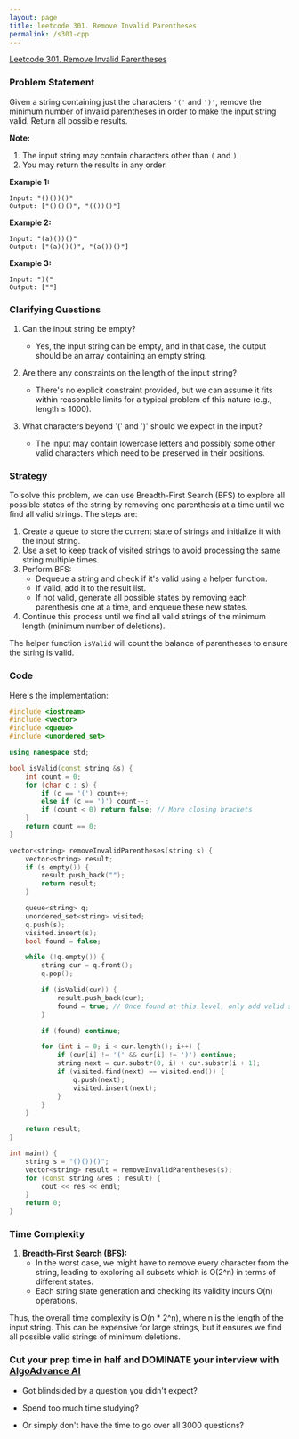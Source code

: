 ```yaml
---
layout: page
title: leetcode 301. Remove Invalid Parentheses
permalink: /s301-cpp
---
```

[Leetcode 301. Remove Invalid Parentheses](https://algoadvance.github.io/algoadvance/l301)
### Problem Statement

Given a string containing just the characters `'('` and `')'`, remove the minimum number of invalid parentheses in order to make the input string valid. Return all possible results.

**Note:**
1. The input string may contain characters other than `(` and `)`.
2. You may return the results in any order.

**Example 1:**
```
Input: "()())()"
Output: ["()()()", "(())()"]
```

**Example 2:**
```
Input: "(a)())()"
Output: ["(a)()()", "(a())()"]
```

**Example 3:**
```
Input: ")("
Output: [""]
```

### Clarifying Questions

1. Can the input string be empty?
   - Yes, the input string can be empty, and in that case, the output should be an array containing an empty string.
   
2. Are there any constraints on the length of the input string?
   - There's no explicit constraint provided, but we can assume it fits within reasonable limits for a typical problem of this nature (e.g., length ≤ 1000).

3. What characters beyond '(' and ')' should we expect in the input?
   - The input may contain lowercase letters and possibly some other valid characters which need to be preserved in their positions.

### Strategy

To solve this problem, we can use Breadth-First Search (BFS) to explore all possible states of the string by removing one parenthesis at a time until we find all valid strings. The steps are:

1. Create a queue to store the current state of strings and initialize it with the input string.
2. Use a set to keep track of visited strings to avoid processing the same string multiple times.
3. Perform BFS:
   - Dequeue a string and check if it's valid using a helper function.
   - If valid, add it to the result list.
   - If not valid, generate all possible states by removing each parenthesis one at a time, and enqueue these new states.
4. Continue this process until we find all valid strings of the minimum length (minimum number of deletions).

The helper function `isValid` will count the balance of parentheses to ensure the string is valid.

### Code

Here's the implementation:

```cpp
#include <iostream>
#include <vector>
#include <queue>
#include <unordered_set>

using namespace std;

bool isValid(const string &s) {
    int count = 0;
    for (char c : s) {
        if (c == '(') count++;
        else if (c == ')') count--;
        if (count < 0) return false; // More closing brackets
    }
    return count == 0;
}

vector<string> removeInvalidParentheses(string s) {
    vector<string> result;
    if (s.empty()) {
        result.push_back("");
        return result;
    }

    queue<string> q;
    unordered_set<string> visited;
    q.push(s);
    visited.insert(s);
    bool found = false;

    while (!q.empty()) {
        string cur = q.front();
        q.pop();

        if (isValid(cur)) {
            result.push_back(cur);
            found = true; // Once found at this level, only add valid strings of this length
        }

        if (found) continue;

        for (int i = 0; i < cur.length(); i++) {
            if (cur[i] != '(' && cur[i] != ')') continue;
            string next = cur.substr(0, i) + cur.substr(i + 1);
            if (visited.find(next) == visited.end()) {
                q.push(next);
                visited.insert(next);
            }
        }
    }

    return result;
}

int main() {
    string s = "()())()";
    vector<string> result = removeInvalidParentheses(s);
    for (const string &res : result) {
        cout << res << endl;
    }
    return 0;
}
```

### Time Complexity

1. **Breadth-First Search (BFS):**
   - In the worst case, we might have to remove every character from the string, leading to exploring all subsets which is O(2^n) in terms of different states.
   - Each string state generation and checking its validity incurs O(n) operations.

Thus, the overall time complexity is O(n * 2^n), where n is the length of the input string. This can be expensive for large strings, but it ensures we find all possible valid strings of minimum deletions.


### Cut your prep time in half and DOMINATE your interview with [AlgoAdvance AI](https://algoAdvance.com)

- Got blindsided by a question you didn't expect?

- Spend too much time studying?

- Or simply don't have the time to go over all 3000 questions?

